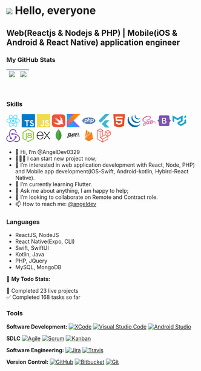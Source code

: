 <img src="https://media.giphy.com/media/hvRJCLFzcasrR4ia7z/giphy.gif" width="25px"> Hello, everyone 
===============================
Web(Reactjs & Nodejs & PHP) | Mobile(iOS & Android & React Native) application engineer
---------------


<!-- <img align="right" alt="GIF" src="https://github.com/AngelDev0329/AngelDev0329/blob/main/Source/image.gif?raw=true" width="400" height="250" /> -->
 
<!-- <a href="https://www.twitter.com/AngelDev0329" target="_blank" rel="noreferrer"><img
src="https://img.shields.io/twitter/follow/AngelDev0329?logo=twitter&style=for-the-badge&color=0891b2&labelColor=1c1917"
/></a>
<a href="https://www.github.com/AngelDev0329" target="_blank" rel="noreferrer"><img
src="https://img.shields.io/github/followers/AngelDev0329?logo=github&style=for-the-badge&color=0891b2&labelColor=1c1917" /></a>
 -->
### My GitHub Stats

[![](https://bad-apple-github-readme.vercel.app/api?show_bg=1&username=AngelDev0329&theme=vue&count_private=true&show_icons=true)](https://github.com/AngelDev0329) | [![](https://github-profile-trophy.vercel.app/?username=AngelDev0329&theme=flat&title=Stars,Followers,Commit,MultiLanguage&margin-w=5&theme=nord&animation=false&border=0&radius=20&row=2&column=2)](https://leetcode.com/AngelDev0326/)
--|--


<!--  
<img align="left" src="https://bad-apple-github-readme.vercel.app/api?show_bg=2&username=AngelDev0329&theme=vue&count_private=true&show_icons=true" />
<img src="https://github-profile-trophy.vercel.app/?username=AngelDev0329&theme=flat&title=Stars,Followers,Commit,MultiLanguage&margin-w=5">
<img src="https://github-readme-stats.vercel.app/api?username=AngelDev0329&show_icons=false&hide=&count_private=true&title_color=0891b2&text_color=ffffff&icon_color=0891b2&bg_color=1c1917&hide_border=true&show_icons=true" alt="AngelDev0329's GitHub stats" /> -->

<!--  <img src="https://github-readme-streak-stats.herokuapp.com/?user=AngelDev0329&stroke=ffffff&background=1c1917&ring=0891b2&fire=0891b2&currStreakNum=ffffff&currStreakLabel=0891b2&sideNums=ffffff&sideLabels=ffffff&dates=ffffff&hide_border=true" /> -->
<br />

<!-- [![](https://github-readme-stats.vercel.app/api?username=AngelDev0329&hide_border=true&theme=nord&border_radius=4&width=220&height=200&include_all_commits=true&text_bold=true&custom_title=AngelDev0329&disable_animations=true&ring_color=FFA500&count_private=true&show_icons=true)](https://github.com/AngelDev0329) | [![](https://leetcard.jacoblin.cool/AngelDev0326?width=500&height=194&theme=nord&animation=false&border=0&radius=20)](https://leetcode.com/AngelDev0329/)
--|--
 -->

<!---
[![](https://github-readme-stats.vercel.app/api/pin/?username=AngelDev0329&repo=swift-design-patterns&theme=nord&hide_border=true&border_radius=20&width=400&height=240)](https://github.com/AngelDev0329/swift-design-patterns) | [![](https://github-readme-stats.vercel.app/api/pin/?username=AngelDev0329&repo=swift-algorithms-data-structs&theme=nord&hide_border=true&border_radius=20&width=400&height=240)](https://github.com/AngelDev0329/swift-algorithms-data-structs) 
-->

### Skills
<p align="left">
<a href="https://reactjs.org/" target="_blank" rel="noreferrer"><img src="https://raw.githubusercontent.com/AngelDev0329/profileme-next/main/public/icons/skills/react-colored.svg" width="36" height="36" alt="React" /></a>
<a href="https://www.typescriptlang.org/" target="_blank" rel="noreferrer"><img src="https://raw.githubusercontent.com/AngelDev0329/profileme-next/main/public/icons/skills/typescript-colored.svg" width="36" height="36" alt="Typescript" /></a>
<a href="https://developer.mozilla.org/en-US/docs/Web/JavaScript" target="_blank" rel="noreferrer"><img src="https://raw.githubusercontent.com/AngelDev0329/profileme-next/main/public/icons/skills/javascript-colored.svg" width="36" height="36" alt="Javascript" /></a>
<a href="https://www.swift.org/" target="_blank" rel="noreferrer"><img src="https://raw.githubusercontent.com/AngelDev0329/profileme-next/main/public/icons/skills/swift-colored.svg" width="36" height="36" alt="Swift" /></a>
<a href="https://www.kotlinlang.org/" target="_blank" rel="noreferrer"><img src="https://raw.githubusercontent.com/AngelDev0329/profileme-next/main/public/icons/skills/kotlin-colored.svg" width="36" height="36" alt="Kotlin" /></a>
<a href="https://www.php.net/" target="_blank" rel="noreferrer"><img src="https://raw.githubusercontent.com/AngelDev0329/profileme-next/main/public/icons/skills/php-colored.svg" width="36" height="36" alt="PHP" /></a>
<a href="https://www.flutter.dev/" target="_blank" rel="noreferrer"><img src="https://raw.githubusercontent.com/AngelDev0329/profileme-next/main/public/icons/skills/flutter-colored.svg" width="36" height="36" alt="Flutter" /></a>
<a href="https://developer.mozilla.org/en-US/docs/Glossary/HTML5" target="_blank" rel="noreferrer"><img src="https://raw.githubusercontent.com/AngelDev0329/profileme-next/main/public/icons/skills/html5-colored.svg" width="36" height="36" alt="HTML5" /></a>
<!-- <a href="https://angular.io/" target="_blank" rel="noreferrer"><img src="https://raw.githubusercontent.com/AngelDev0329/profileme-next/main/public/icons/skills/angularjs-colored.svg" width="36" height="36" alt="Angular" /></a> -->
<!-- <a href="https://vuejs.org/" target="_blank" rel="noreferrer"><img src="https://raw.githubusercontent.com/AngelDev0329/profileme-next/main/public/icons/skills/vuejs-colored.svg" width="36" height="36" alt="Vue" /></a> -->
<a href="https://jquery.com/" target="_blank" rel="noreferrer"><img src="https://raw.githubusercontent.com/AngelDev0329/profileme-next/main/public/icons/skills/jquery-colored.svg" width="36" height="36" alt="JQuery" /></a>
<!-- <a href="https://www.w3.org/TR/CSS/#css" target="_blank" rel="noreferrer"><img src="https://raw.githubusercontent.com/AngelDev0329/profileme-next/main/public/icons/skills/css3-colored.svg" width="36" height="36" alt="CSS3" /></a> -->
<a href="https://sass-lang.com/" target="_blank" rel="noreferrer"><img src="https://raw.githubusercontent.com/AngelDev0329/profileme-next/main/public/icons/skills/sass-colored.svg" width="36" height="36" alt="Sass" /></a>
<a href="https://getbootstrap.com/" target="_blank" rel="noreferrer"><img src="https://raw.githubusercontent.com/AngelDev0329/profileme-next/main/public/icons/skills/bootstrap-colored.svg" width="36" height="36" alt="Bootstrap" /></a>
<a href="https://mui.com/" target="_blank" rel="noreferrer"><img src="https://raw.githubusercontent.com/AngelDev0329/profileme-next/main/public/icons/skills/materialui-colored.svg" width="36" height="36" alt="Material UI" /></a>
<a href="https://redux.js.org/" target="_blank" rel="noreferrer"><img src="https://raw.githubusercontent.com/AngelDev0329/profileme-next/main/public/icons/skills/redux-colored.svg" width="36" height="36" alt="Redux" /></a>
<a href="https://nodejs.org/en/" target="_blank" rel="noreferrer"><img src="https://raw.githubusercontent.com/AngelDev0329/profileme-next/main/public/icons/skills/nodejs-colored.svg" width="36" height="36" alt="NodeJS" /></a>
<a href="https://expressjs.com/" target="_blank" rel="noreferrer"><img src="https://raw.githubusercontent.com/AngelDev0329/profileme-next/main/public/icons/skills/express-colored.svg" width="36" height="36" alt="Express" /></a>
<a href="https://www.mongodb.com/" target="_blank" rel="noreferrer"><img src="https://raw.githubusercontent.com/AngelDev0329/profileme-next/main/public/icons/skills/mongodb-colored.svg" width="36" height="36" alt="MongoDB" /></a>
 <a href="https://www.babeljs.io/" target="_blank" rel="noreferrer"><img src="https://raw.githubusercontent.com/AngelDev0329/profileme-next/main/public/icons/skills/babel-colored.svg" width="36" height="36" alt="Babel" /></a>
<a href="https://firebase.google.com/" target="_blank" rel="noreferrer"><img src="https://raw.githubusercontent.com/AngelDev0329/profileme-next/main/public/icons/skills/firebase-colored.svg" width="36" height="36" alt="Firebase" /></a>
<a href="https://laravel.com/" target="_blank" rel="noreferrer"><img src="https://raw.githubusercontent.com/AngelDev0329/profileme-next/main/public/icons/skills/laravel-colored.svg" width="36" height="36" alt="Lavarel" /></a>
<!-- <a href="https://www.adobe.com/products/photoshop.html" target="_blank" rel="noreferrer"><img src="https://raw.githubusercontent.com/AngelDev0329/profileme-next/main/public/icons/skills/photoshop-colored.svg" width="36" height="36" alt="Photoshop" /></a>
<a href="https://www.adobe.com/uk/products/xd.html" target="_blank" rel="noreferrer"><img src="https://raw.githubusercontent.com/AngelDev0329/profileme-next/main/public/icons/skills/xd-colored.svg" width="36" height="36" alt="XD" /></a>
<a href="https://www.figma.com/" target="_blank" rel="noreferrer"><img src="https://raw.githubusercontent.com/AngelDev0329/profileme-next/main/public/icons/skills/figma-colored.svg" width="36" height="36" alt="Figma" /></a> -->
</p>

<!---
<picture>
  <source media="(prefers-color-scheme: dark)" srcset="https://raw.githubusercontent.com/AngelDev0329/AngelDev0329/output/github-contribution-grid-snake-dark.svg">
  <source media="(prefers-color-scheme: light)" srcset="https://raw.githubusercontent.com/AngelDev0329/AngelDev0329/output/github-contribution-grid-snake.svg">
  <img alt="github contribution grid snake animation" src="https://raw.githubusercontent.com/AngelDev0329/AngelDev0329/output/github-contribution-grid-snake.svg">
</picture>
-->
 
- 👋 Hi, I’m @AngelDev0329
- 👨🏽‍💻 I can start new project now;
- 👀 I’m interested in web application development with React, Node, PHP) and Mobile app development(iOS-Swift, Android-kotlin, Hybird-React Native).
- 🌱 I’m currently learning Flutter.
- 💬 Ask me about anything, I am happy to help;
- 💞️ I’m looking to collaborate on Remote and Contract role.
- 📫 How to reach me: [@angeldev](mailto:rapanjel@hotmail.com)


### Languages
- ReactJS, NodeJS <br/>
- React Native(Expo, CLI) <br/>
- Swift, SwiftUI <br/>
- Kotlin, Java <br/>
- PHP, JQuery <br/>
- MySQL, MongoDB <br/>


🚧 **My Todo Stats:**
<!-- TODO-IST:START -->
🌸  Completed 23 live projects         
✅  Completed 168 tasks so far           
<!-- TODO-IST:END -->


### Tools

**Software Development:**
[![XCode](https://img.shields.io/badge/-1575F9?style=flat&logo=Xcode&logoColor=white&link=https://github.com/AngelDev0329 "XCode")](https://github.com/AngelDev0329)
[![Visual Studio Code](https://img.shields.io/badge/-007ACC?style=flat&logo=Visual-Studio-Code&logoColor=white&link=https://github.com/AngelDev0329 "Visual Studio Code")](https://github.com/AngelDev0329)
[![Android Studio](https://img.shields.io/badge/-007ACC?style=flat&logo=Android-Studio&logoColor=white&link=https://github.com/AngelDev0329 "Android Studio")](https://github.com/AngelDev0329)

**SDLC**
[![Agile](https://img.shields.io/badge/Agile-blue?style=flat&logo=Agile&logoColor=white&link=https://github.com/AngelDev0329 "Agile")](https://github.com/AngelDev0329) 
[![Scrum](https://img.shields.io/badge/Scrum-green?style=flat&logo=Scrum&logoColor=white&link=https://github.com/AngelDev0329 "Scrum")](https://github.com/AngelDev0329) 
[![Kanban](https://img.shields.io/badge/Kanban-red?style=flat&logo=Kanban&logoColor=white&link=https://github.com/AngelDev0329 "Kanban")](https://github.com/AngelDev0329)

**Software Engineering:**
[![Jira](https://img.shields.io/badge/-Jira-0052CC?style=flat&logo=jira&logoColor=white&link=https://github.com/AngelDev0329)](https://github.com/AngelDev0329)
[![Travis](https://img.shields.io/badge/-Travis-red?style=flat&logo=travis&logoColor=white&link=https://github.com/AngelDev0329)](https://github.com/AngelDev0329) 

**Version Control:**
[![GitHub](https://img.shields.io/badge/-GitHub-181717?style=flat&logo=github&link=https://github.com/AngelDev0329)](https://github.com/AngelDev0329)
[![Bitbucket](https://img.shields.io/badge/-Bitbucket-blue?style=flat&logo=bitbucket&link=https://github.com/AngelDev0329)](https://github.com/AngelDev0329)
[![Git](https://img.shields.io/badge/-Git-black?style=flat&logo=git&link=https://github.com/AngelDev0329)](https://github.com/AngelDev0329) 
<br/>

